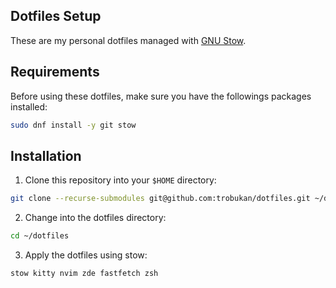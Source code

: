 ## Dotfiles Setup
These are my personal dotfiles managed with [GNU Stow](https://www.gnu.org/software/stow/).

## Requirements
Before using these dotfiles, make sure you have the followings packages installed:
```bash 
sudo dnf install -y git stow
```

## Installation
1. Clone this repository into your `$HOME` directory:
```bash
git clone --recurse-submodules git@github.com:trobukan/dotfiles.git ~/dotfiles
```
2. Change into the dotfiles directory:
```bash
cd ~/dotfiles
```
3. Apply the dotfiles using stow:
```bash
stow kitty nvim zde fastfetch zsh
```
